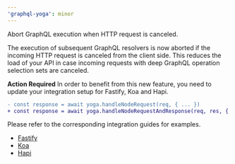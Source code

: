 ```yaml
---
'graphql-yoga': minor
---
```


Abort GraphQL execution when HTTP request is canceled.

The execution of subsequent GraphQL resolvers is now aborted if the incoming HTTP request is canceled from the client side.
This reduces the load of your API in case incoming requests with deep GraphQL operation selection sets are canceled.

**Action Required** In order to benefit from this new feature, you need to update your integration setup for Fastify, Koa and Hapi.

```diff
- const response = await yoga.handleNodeRequest(req, { ... })
+ const response = await yoga.handleNodeRequestAndResponse(req, res, { ... })
```

Please refer to the corresponding integration guides for examples.
- [Fastify](https://graphql-yoga.com/docs/integrations/integration-with-fastify#example)
- [Koa](https://graphql-yoga.com/docs/integrations/integration-with-koa#example)
- [Hapi](https://graphql-yoga.com/docs/integrations/integration-with-hapi#example)
